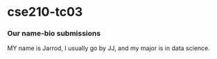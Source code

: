 # cse210-tc03

### Our name-bio submissions

MY name is Jarrod, I usually go by JJ, and my major is in data science.

